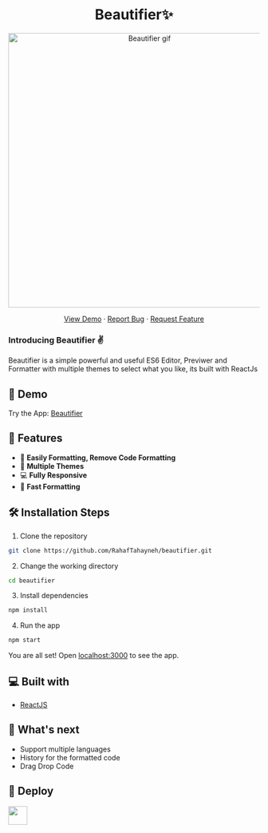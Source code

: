 <h1 align="center">Beautifier✨️</h1>

<p align="center"><img src="public/beautifier.gif" alt="Beautifier gif" width="550" /></p>

<p align="center">
    <a href="https://beautifier-code.vercel.app/" target="blank">View Demo</a>
    ·
    <a href="https://github.com/RahafTahayneh/beautifier/issues/new/choose">Report Bug</a>
    ·
    <a href="https://github.com/RahafTahayneh/beautifier/issues/new/choose">Request Feature</a>
</p>

### Introducing Beautifier ✌️

Beautifier is a simple powerful and useful ES6 Editor, Previwer and Formatter with multiple themes to select what you like, its built with ReactJs

## 🚀 Demo

Try the App: [Beautifier](https://beautifier-code.vercel.app/)

## 🧐 Features

- 🍭 **Easily Formatting, Remove Code Formatting**
- 🌱 **Multiple Themes**
- 💻 **Fully Responsive**
- 🚀 **Fast Formatting**

## 🛠️ Installation Steps

1. Clone the repository

```bash
git clone https://github.com/RahafTahayneh/beautifier.git
```

2. Change the working directory

```bash
cd beautifier
```

3. Install dependencies

```bash
npm install

```

4. Run the app

```bash
npm start
```

You are all set! Open [localhost:3000](http://localhost:3000/) to see the app.


## 💻 Built with

- [ReactJS](https://reactjs.org/)

## 🌈 What's next

- Support multiple languages
- History for the formatted code
- Drag Drop Code

## 🦄 Deploy

<a href="https://vercel.com/new/project?template=https://github.com/RahafTahayneh/beautifier">
<img src="https://vercel.com/button" height="37.5px" />
</a>


